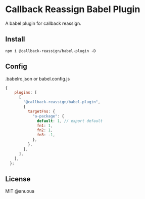 # Callback Reassign Babel Plugin

A babel plugin for callback reassign.

## Install

```shell
npm i @callback-reassign/babel-plugin -D
```

## Config

.babelrc.json or babel.config.js

```javascript
{
    plugins: [
      [
        "@callback-reassign/babel-plugin",
        {
          targetFns: {
            "a-package": {
              default: 1, // export default
              fn1: 1,
              fn2: 1,
              fn3: -1,
            },
          },
        },
      ],
    ],
  };
```

## License

MIT @anuoua

